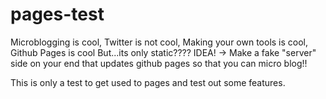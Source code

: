 # pages-test

Microblogging is cool, 
Twitter is not cool,
Making your own tools is cool,
Github Pages is cool 
But...its only static????
IDEA! -> Make a fake "server" side on your end that updates github pages so that you can micro blog!!

This is only a test to get used to pages and test out some features.